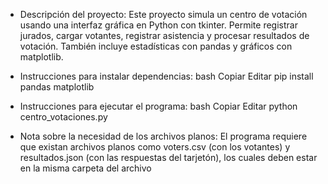 - Descripción del proyecto:
Este proyecto simula un centro de votación usando una interfaz gráfica en Python con tkinter. Permite registrar jurados, cargar votantes, registrar asistencia y procesar resultados de votación. También incluye estadísticas con pandas y gráficos con matplotlib.

- Instrucciones para instalar dependencias:
bash
Copiar
Editar
pip install pandas matplotlib
- Instrucciones para ejecutar el programa:
bash
Copiar
Editar
python centro_votaciones.py
- Nota sobre la necesidad de los archivos planos:
El programa requiere que existan archivos planos como voters.csv (con los votantes) y resultados.json (con las respuestas del tarjetón), los cuales deben estar en la misma carpeta del archivo 
